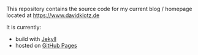 This repository contains the source code for my current blog / homepage located at https://www.davidklotz.de

It is currently:
- build with [Jekyll](https://jekyllrb.com/)
- hosted on [GitHub Pages](https://pages.github.com/)
